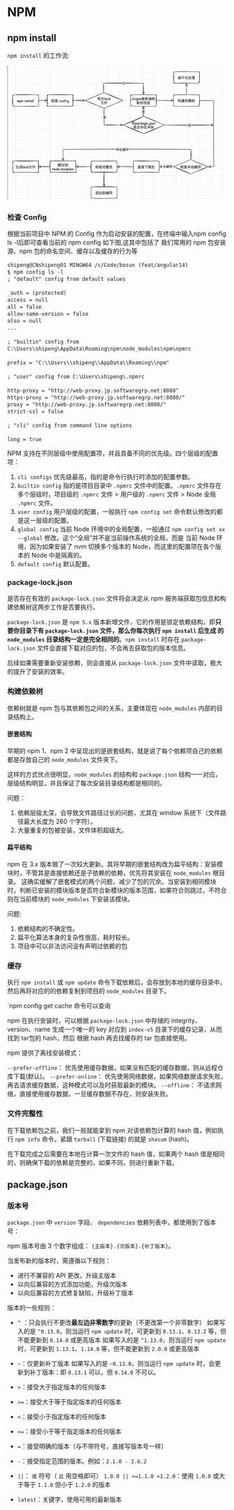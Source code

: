 # NPM

## npm install

`npm install` 的工作流:

![install workflow](/static/images/npm-install.png)


### 检查 Config

根据当前项目中 NPM 的 Config 作为启动安装的配置，在终端中输入npm config ls -l后即可查看当前的 npm config 如下图,这其中包括了
我们常用的 npm 包安装源、npm 包的命名空间、缓存以及缓存的行为等

```
shipeng@CNshipeng01 MINGW64 /c/Code/bosun (feat/angular14)
$ npm config ls -l
; "default" config from default values

_auth = (protected)
access = null
all = false
allow-same-version = false
also = null
...

; "builtin" config from C:\Users\shipeng\AppData\Roaming\npm\node_modules\npm\npmrc

prefix = "C:\\Users\\shipeng\\AppData\\Roaming\\npm"

; "user" config from C:\Users\shipeng\.npmrc

http-proxy = "http://web-proxy.jp.softwaregrp.net:8080"
https-proxy = "http://web-proxy.jp.softwaregrp.net:8080/"
proxy = "http://web-proxy.jp.softwaregrp.net:8080/"
strict-ssl = false

; "cli" config from command line options

long = true
```

NPM 支持在不同层级中使用配置项，并且具备不同的优先级。四个层级的配置项：

1. `cli configs` 优先级最高，指的是命令行执行时添加的配置参数。
2. `builtin config` 指的是项目目录中 `.npmrc` 文件中的配置。`.npmrc` 文件存在多个层级时，项目级的 `.npmrc` 文件 > 用户级的 `.npmrc` 文件 > Node 全局 `.npmrc` 文件。
3. `user config` 用户层级的配置，一般执行 `npm config set` 命令默认修改的都是这一层级的配置。
4. `global config` 当前 Node 环境中的全局配置，一般通过 `npm config set xx --global` 修改。这个“全局”并不是当前操作系统的全局，而是
    当前 Node 环境，因为如果安装了 nvm 切换多个版本的 Node，而这里的配置项在各个版本的 Node 中是隔离的。
5. `default config` 默认配置。

### package-lock.json

是否存在有效的 `package-lock.json` 文件将会决定从 npm 服务端获取包信息和构建依赖树这两步工作是否要执行。

`package-lock.json` 是 `npm 5.x` 版本新增文件，它的作用是锁定依赖结构，即**只要你目录下有 `package-lock.json` 文件，那么你每次执行 `npm install` 后生成
的 `node_modules` 目录结构一定是完全相同的**。`npm install` 时存在 `package-lock.json` 文件会直接下载对应的包，不会再去获取包的版本信息。

后续如果需要重新安装依赖，则会直接从 `package-lock.json` 文件中读取，极大的提升了安装的效率。

### 构建依赖树

依赖树就是 npm 包与其依赖包之间的关系，主要体现在 `node_modules` 内部的目录结构上。

#### 嵌套结构

早期的 npm 1、npm 2 中呈现出的是嵌套结构，就是说了每个依赖项自己的依赖都是存放自己的 `node_modules` 文件夹下。

这样的方式优点很明显，`node_modules` 的结构和 `package.json` 结构一一对应，层级结构明显，并且保证了每次安装目录结构都是相同的。

问题：
1. 依赖层级太深，会导致文件路径过长的问题，尤其在 window 系统下（文件路径最大长度为 260 个字符）。
2. 大量重复的包被安装，文件体积超级大。

#### 扁平结构

npm 在 3.x 版本做了一次较大更新。其将早期的嵌套结构改为扁平结构：安装模块时，不管其是直接依赖还是子依赖的依赖，优先将其安装在 `node_modules` 根目录。
这确实缓解了嵌套模式的两个问题，减少了包的冗余。当安装到相同模块时，判断已安装的模块版本是否符合新模块的版本范围，如果符合则跳过，不符合则在当前模块的 `node_modules` 下安装该模块。

问题:
1. 依赖结构的不确定性。
2. 扁平化算法本身的复杂性很高，耗时较长。
3. 项目中可以非法访问没有声明过依赖的包

### 缓存

执行 `npm install` 或 `npm update` 命令下载依赖后，会存放到本地的缓存目录中，然后再将对应的的依赖复制到项目的 `node_modules` 目录下。

`npm config get cache 命令可以查询

npm 在执行安装时，可以根据 `package-lock.json` 中存储的 integrity、version、name 生成一个唯一的 key 对应到 `index-v5` 目录下的缓存记录，从而找到 tar包的 hash，然后
根据 hash 再去找缓存的 tar 包直接使用。


npm 提供了离线安装模式：

`--prefer-offline`： 优先使用缓存数据，如果没有匹配的缓存数据，则从远程仓库下载(默认)。
`--prefer-online`： 优先使用网络数据，如果网络数据请求失败，再去请求缓存数据，这种模式可以及时获取最新的模块。
`--offline`： 不请求网络，直接使用缓存数据，一旦缓存数据不存在，则安装失败。

### 文件完整性

在下载依赖包之前，我们一般就能拿到 npm 对该依赖包计算的 hash 值，例如执行 `npm info` 命令，紧跟 `tarball` (下载链接) 的就是 `shasum` (hash)。

在下载完成之后需要在本地在计算一次文件的 hash 值，如果两个 hash 值是相同的，则确保下载的依赖是完整的，如果不同，则进行重新下载。


## package.json

### 版本号

`package.json` 中 `version` 字段、 `dependencies` 依赖列表中，都使用到了版本号：

npm 版本号由 3 个数字组成： `{主版本}.{次版本}.{补丁版本}`。

当发布新的版本时，需遵循以下规则：

- 进行不兼容的 API 更改，升级主版本
- 以向后兼容的方式添加功能，升级次版本
- 以向后兼容的方式修复缺陷，升级补丁版本

版本的一些规则：

- `^` ：只会执行不更改**最左边非零数字**的更新（不更改第一个非零数字）
  如果写入的是 `^0.13.0`，则当运行 `npm update` 时，可更新到 `0.13.1`、`0.13.2` 等，但不能更新到 `0.14.0` 或更高版本
  如果写入的是 `^1.13.0`，则当运行 `npm update` 时，可更新到 `1.13.1`、`1.14.0` 等，但不能更新到 `2.0.0` 或更高版本

- `~`：仅更新补丁版本
  如果写入的是 `~0.13.0`，则当运行 `npm update` 时，会更新到补丁版本：即 `0.13.1` 可以，但 `0.14.0` 不可以。
- `>`：接受大于指定版本的任何版本
- `>=`：接受大于等于指定版本的任何版本
- `<`：接受小于指定版本的任何版本
- `<=`：接受小于等于指定版本的任何版本
- `=`：接受明确的版本（与不带符号，直接写版本号一样）
- `-`：接受指定范围的版本。例如：`2.1.0 - 2.6.2`
- `||`： `或` 符号（ `且` 用空格即可）
  `1.0.0 || >=1.1.0 <1.2.0`：使用 `1.0.0` 或大于等于 `1.1.0` 但小于 `1.2.0` 的版本
- `latest`：关键字，使用可用的最新版本

